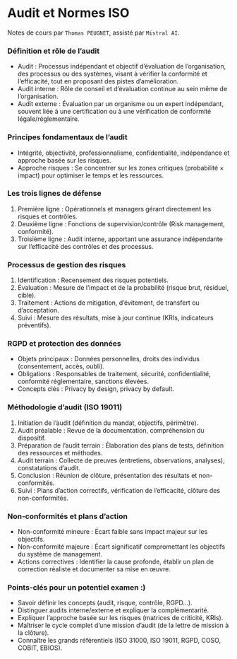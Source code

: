 # Audit et Normes ISO

Notes de cours par `Thomas PEUGNET`, assisté par `Mistral AI`.

### Définition et rôle de l’audit

- Audit : Processus indépendant et objectif d’évaluation de l’organisation, des processus ou des systèmes, visant à vérifier la conformité et l’efficacité, tout en proposant des pistes d’amélioration.
- Audit interne : Rôle de conseil et d’évaluation continue au sein même de l’organisation.
- Audit externe : Évaluation par un organisme ou un expert indépendant, souvent liée à une certification ou à une vérification de conformité légale/réglementaire.

### Principes fondamentaux de l’audit

- Intégrité, objectivité, professionnalisme, confidentialité, indépendance et approche basée sur les risques.
- Approche risques : Se concentrer sur les zones critiques (probabilité × impact) pour optimiser le temps et les ressources.

### Les trois lignes de défense

1. Première ligne : Opérationnels et managers gérant directement les risques et contrôles.
2. Deuxième ligne : Fonctions de supervision/contrôle (Risk management, conformité).
3. Troisième ligne : Audit interne, apportant une assurance indépendante sur l’efficacité des contrôles et des processus.

### Processus de gestion des risques

1. Identification : Recensement des risques potentiels.
2. Évaluation : Mesure de l’impact et de la probabilité (risque brut, résiduel, cible).
3. Traitement : Actions de mitigation, d’évitement, de transfert ou d’acceptation.
4. Suivi : Mesure des résultats, mise à jour continue (KRIs, indicateurs préventifs).

### RGPD et protection des données

- Objets principaux : Données personnelles, droits des individus (consentement, accès, oubli).
- Obligations : Responsables de traitement, sécurité, confidentialité, conformité réglementaire, sanctions élevées.
- Concepts clés : Privacy by design, privacy by default.

### Méthodologie d’audit (ISO 19011)

1. Initiation de l’audit (définition du mandat, objectifs, périmètre).
2. Audit préalable : Revue de la documentation, compréhension du dispositif.
3. Préparation de l’audit terrain : Élaboration des plans de tests, définition des ressources et méthodes.
4. Audit terrain : Collecte de preuves (entretiens, observations, analyses), constatations d’audit.
5. Conclusion : Réunion de clôture, présentation des résultats et non-conformités.
6. Suivi : Plans d’action correctifs, vérification de l’efficacité, clôture des non-conformités.

### Non-conformités et plans d’action

- Non-conformité mineure : Écart faible sans impact majeur sur les objectifs.
- Non-conformité majeure : Écart significatif compromettant les objectifs du système de management.
- Actions correctives : Identifier la cause profonde, établir un plan de correction réaliste et documenter sa mise en œuvre.

### Points-clés pour un potentiel examen :)

- Savoir définir les concepts (audit, risque, contrôle, RGPD…).
- Distinguer audits interne/externe et expliquer la complémentarité.
- Expliquer l’approche basée sur les risques (matrices de criticité, KRIs).
- Maîtriser le cycle complet d’une mission d’audit (de la lettre de mission à la clôture).
- Connaître les grands référentiels (ISO 31000, ISO 19011, RGPD, COSO, COBIT, EBIOS).